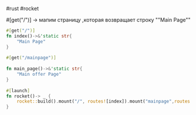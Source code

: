 #rust #rocket

#[get("/")] -> мапим страницу ,которая возвращает строку  ""Main Page""

```rust
#[get("/")]  
fn index()->&'static str{  
    "Main Page"  
}  
  
#[get("/mainpage")]  
  
fn main_page()->&'static str{  
    "Main offer Page"  
}  
  
#[launch]  
fn rocket()-> _ {  
    rocket::build().mount("/", routes![index]).mount("mainpage",routes![main_page])  
}
```
